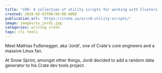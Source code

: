 ```yaml
---
title: 'CR8: A collection of utility scripts for working with Clusters '
created: 2016-02-03T00:00:00.000Z
publication_url: 'https://crate.io/a/cr8-utility-scripts/'
image: images/ss_jordi.jpg
categories: writing crate
tags: cli tools
---
```


Meet Mathias Fußenegger, aka 'Jordi', one of Crate's core engineers and a massive Linux fan.

At Snow Sprint, amongst other things, Jordi decided to add a random data generator to his Crate dev tools project.
